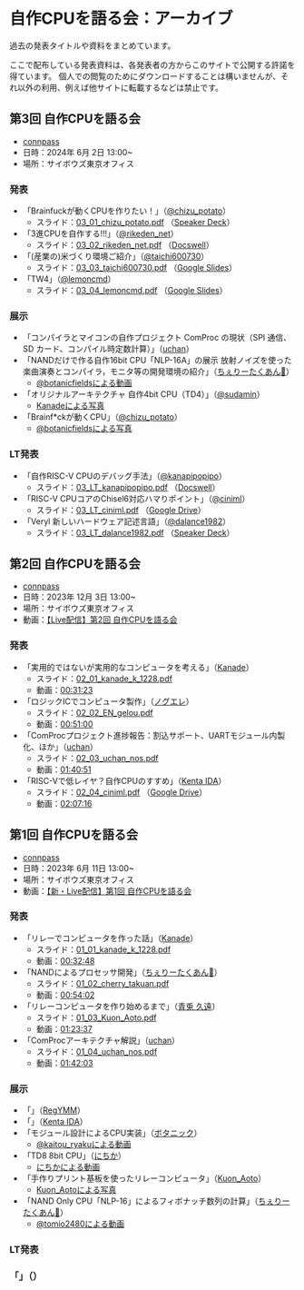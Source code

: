 # 自作CPUを語る会：アーカイブ

過去の発表タイトルや資料をまとめています。

ここで配布している発表資料は、各発表者の方からこのサイトで公開する許諾を得ています。
個人での閲覧のためにダウンロードすることは構いませんが、それ以外の利用、例えば他サイトに転載するなどは禁止です。

## 第3回 自作CPUを語る会

- [connpass](https://makecpu.connpass.com/event/316964/)
- 日時：2024年 6月 2日 13:00~
- 場所：サイボウズ東京オフィス

### 発表

- 「Brainfuckが動くCPUを作りたい！」（[@chizu_potato](https://x.com/chizu_potato)）
  - スライド：[03_01_chizu_potato.pdf](./03_01_chizu_potato.pdf)
    （[Speaker Deck](https://speakerdeck.com/chizuchizu/bfgadong-kucpuwozuo-ritai-at-di-3hui-cpuwoyu-ruhui)）
- 「3進CPUを自作する!!!」（[@rikeden_net](https://x.com/rikeden_net)）
  - スライド：[03_02_rikeden_net.pdf](./03_02_rikeden_net.pdf)
    （[Docswell](https://www.docswell.com/s/4857820990/51JPW7-2024-06-03-112949/1)）
- 「(産業の)米づくり環境ご紹介」（[@taichi600730](https://x.com/taichi600730)）
  - スライド：[03_03_taichi600730.pdf](./03_03_taichi600730.pdf)
    （[Google Slides](https://docs.google.com/presentation/d/1RfzJfd0PNT6uFOP8tpxMzac5SWYoboAAiAqh0-OECHw/)）
- 「TW4」（[@lemoncmd](https://x.com/lemoncmd)）
  - スライド：[03_04_lemoncmd.pdf](./03_04_lemoncmd.pdf)
    （[Google Slides](https://docs.google.com/presentation/d/1rTJr_v3NsTocMbiTfFQvhxRC38PBzmWuMPdYi1oUnTU/)）

### 展示

- 「コンパイラとマイコンの自作プロジェクト ComProc の現状（SPI 通信、SD カード、コンパイル時定数計算）」（[uchan](https://twitter.com/uchan_nos)）
- 「NANDだけで作る自作16bit CPU「NLP-16A」の展示 放射ノイズを使った楽曲演奏とコンパイラ，モニタ等の開発環境の紹介」（[ちぇりーたくあん🍒](https://twitter.com/cherry_takuan)）
  - [@botanicfieldsによる動画](https://x.com/botanicfields/status/1797166587927244969)
- 「オリジナルアーキテクチャ 自作4bit CPU（TD4）」（[@sudamin](https://x.com/sudamin)）
  - [Kanadeによる写真](https://x.com/kanade_k_1228/status/1797156545979133989)
- 「Brainf\*ckが動くCPU」（[@chizu_potato](https://x.com/chizu_potato)）
  - [@botanicfieldsによる写真](https://x.com/botanicfields/status/1797172701997728071)

### LT発表
- 「自作RISC-V CPUのデバッグ手法」（[@kanapipopipo](https://x.com/kanapipopipo)）
  - スライド：[03_LT_kanapipopipo.pdf](./03_LT_kanapipopipo.pdf)
    （[Docswell](https://www.docswell.com/s/2700235/Z8G797-makecpu-3-lt)）
- 「RISC-V CPUコアのChisel6対応ハマりポイント」（[@ciniml](https://x.com/ciniml)）
  - スライド：[03_LT_ciniml.pdf](./03_LT_ciniml.pdf)
    （[Google Drive](https://drive.google.com/file/d/1ud9jxEUToDSTgf_5NuCicAKyXP4Dd5nx/)）
- 「Veryl 新しいハードウェア記述言語」（[@dalance1982](https://x.com/dalance1982)）
  - スライド：[03_LT_dalance1982.pdf](./03_LT_dalance1982.pdf)
    （[Speaker Deck](https://speakerdeck.com/dalance/make-cpu-number-3-dalance)）

## 第2回 自作CPUを語る会

- [connpass](https://makecpu.connpass.com/event/287012/)
- 日時：2023年 12月 3日 13:00~
- 場所：サイボウズ東京オフィス
- 動画：[【Live配信】第2回 自作CPUを語る会](https://www.youtube.com/watch?v=z3vTB7g9m0E)

### 発表

- 「実用的ではないが実用的なコンピュータを考える」（[Kanade](https://twitter.com/kanade_k_1228)）
  - スライド：[02_01_kanade_k_1228.pdf](./02_01_kanade_k_1228.pdf)
  - 動画：[00:31:23](https://youtu.be/z3vTB7g9m0E?t=1883)
- 「ロジックICでコンピュータ製作」（[ノグエレ](https://twitter.com/EN_gelou)）
  - スライド：[02_02_EN_gelou.pdf](./02_02_EN_gelou.pdf)
  - 動画：[00:51:00](https://youtu.be/z3vTB7g9m0E?t=3060)
- 「ComProcプロジェクト進捗報告：割込サポート、UARTモジュール内製化、ほか」（[uchan](https://twitter.com/uchan_nos)）
  - スライド：[02_03_uchan_nos.pdf](./02_03_uchan_nos.pdf)
  - 動画：[01:40:51](https://youtu.be/z3vTB7g9m0E?t=6051)
- 「RISC-Vで低レイヤ？自作CPUのすすめ」（[Kenta IDA](https://twitter.com/ciniml)）
  - スライド：[02_04_ciniml.pdf](./02_04_ciniml.pdf)
    （[Google Drive](https://drive.google.com/file/d/1OVdfhbqDbcoy8LybBNTGfAoDPsdJcvFe/)）
  - 動画：[02:07:16](https://youtu.be/z3vTB7g9m0E?t=7636)

## 第1回 自作CPUを語る会

- [connpass](https://connpass.com/event/278142/)
- 日時：2023年 6月 11日 13:00~
- 場所：サイボウズ東京オフィス
- 動画：[【新・Live配信】第1回 自作CPUを語る会](https://www.youtube.com/watch?v=NUgVnmfoVVY)

### 発表

- 「リレーでコンピュータを作った話」（[Kanade](https://twitter.com/kanade_k_1228)）
  - スライド：[01_01_kanade_k_1228.pdf](./01_01_kanade_k_1228.pdf)
  - 動画：[00:32:48](https://youtu.be/NUgVnmfoVVY?t=1968)
- 「NANDによるプロセッサ開発」（[ちぇりーたくあん🍒](https://twitter.com/cherry_takuan)）
  - スライド：[01_02_cherry_takuan.pdf](./01_02_cherry_takuan.pdf)
  - 動画：[00:54:02](https://youtu.be/NUgVnmfoVVY?t=3242)
- 「リレーコンピュータを作り始めるまで」（[青兎 久遠](https://twitter.com/Kuon_Aoto)）
  - スライド：[01_03_Kuon_Aoto.pdf](./01_03_Kuon_Aoto.pdf)
  - 動画：[01:23:37](https://youtu.be/NUgVnmfoVVY?t=5017)
- 「ComProcアーキテクチャ解説」（[uchan](https://twitter.com/uchan_nos)）
  - スライド：[01_04_uchan_nos.pdf](./01_04_uchan_nos.pdf)
  - 動画：[01:42:03](https://youtu.be/NUgVnmfoVVY?t=6123)

### 展示

- 「」（[RegYMM](https:///twitter.com/regymm0)）
- 「」（[Kenta IDA](https://twitter.com/ciniml)）
- 「モジュール設計によるCPU実装」（[ボタニック](https://twitter.com/botanicfields)）
  - [@kaitou_ryakuによる動画](https://x.com/kaitou_ryaku/status/1667785573518700549)
- 「TD8 8bit CPU」（[にちか](https://x.com/lxacas)）
  - [にちかによる動画](https://x.com/lxacas/status/1667812937699061761)
- 「手作りプリント基板を使ったリレーコンピュータ」（[Kuon_Aoto](https://x.com/Kuon_Aoto)）
  - [Kuon_Aotoによる写真](https://x.com/Kuon_Aoto/status/1667796560674181120)
- 「NAND Only CPU「NLP-16」によるフィボナッチ数列の計算」（[ちぇりーたくあん🍒](https://twitter.com/cherry_takuan)）
  - [@tomio2480による動画](https://x.com/tomio2480/status/1667776817632284672)

### LT発表

### 「」（）
